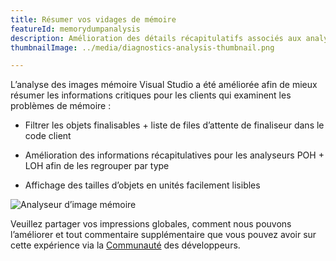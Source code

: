 ```yaml
---
title: Résumer vos vidages de mémoire
featureId: memorydumpanalysis
description: Amélioration des détails récapitulatifs associés aux analyseurs de mémoire.
thumbnailImage: ../media/diagnostics-analysis-thumbnail.png

---
```


L’analyse des images mémoire Visual Studio a été améliorée afin de mieux résumer les informations critiques pour les clients qui examinent les problèmes de mémoire :

- Filtrer les objets finalisables + liste de files d’attente de finaliseur dans le code client

- Amélioration des informations récapitulatives pour les analyseurs POH + LOH afin de les regrouper par type

- Affichage des tailles d’objets en unités facilement lisibles

![Analyseur d’image mémoire](../media/diagnostics-analysis.png "Analyseur d’image mémoire")

Veuillez partager vos impressions globales, comment nous pouvons l’améliorer et tout commentaire supplémentaire que vous pouvez avoir sur cette expérience via la [Communauté](https://developercommunity.visualstudio.com/VisualStudio) des développeurs.
